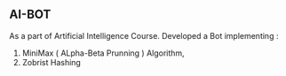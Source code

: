 ## AI-BOT

As a part of Artificial Intelligence Course.
Developed a Bot implementing :
 1. MiniMax ( ALpha-Beta Prunning ) Algorithm,
 2. Zobrist Hashing
